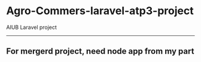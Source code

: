 # Agro-Commers-laravel-atp3-project
AIUB Laravel project

----------------------------------------
For mergerd project, need node app from my part
----------------------------------------
